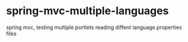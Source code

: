 # spring-mvc-multiple-languages

spring mvc, testing multiple portlets reading diffent language.properties files
